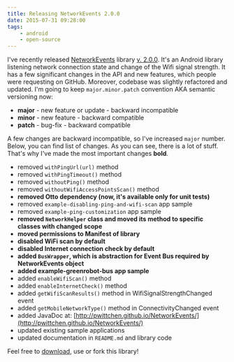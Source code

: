 ```yaml
---
title: Releasing NetworkEvents 2.0.0
date: 2015-07-31 09:28:00
tags:
	- android
	- open-source
---
```


I've recently released [NetworkEvents](https://github.com/pwittchen/NetworkEvents) library [v. 2.0.0](https://github.com/pwittchen/NetworkEvents/releases/tag/v2.0.0). It's an Android library listening network connection state and change of the Wifi signal strength. It has a few significant changes in the API and new features, which people were requesting on GitHub. Moreover, codebase was slightly refactored and updated. I'm going to keep `major.minor.patch` convention AKA semantic versioning now:

*   **major** \- new feature or update - backward incompatible
*   **minor** \- new feature - backward compatible
*   **patch** \- bug-fix - backward compatible

A few changes are backward incompatible, so I've increased `major` number. Below, you can find list of changes. As you can see, there is a lot of stuff. That's why I've made the most important changes **bold**.

*   removed `withPingUrl(url)` method
*   removed `withPingTimeout()` method
*   removed `withoutPing()` method
*   removed `withoutWifiAccessPointsScan()` method
*   **removed Otto dependency (now, it's available only for unit tests)**
*   removed `example-disabling-ping-and-wifi-scan` app sample
*   removed `example-ping-customization` app sample
*   **removed `NetworkHelper` class and moved its method to specific classes with changed scope**
*   **moved permissions to Manifest of library**
*   **disabled WiFi scan by default**
*   **disabled Internet connection check by default**
*   **added `BusWrapper`, which is abstraction for Event Bus required by NetworkEvents object**
*   **added example-greenrobot-bus app sample**
*   added `enableWifiScan()` method
*   added `enableInternetCheck()` method
*   added `getWifiScanResults()` method in WifiSignalStrengthChanged event
*   added `getMobileNetworkType()` method in ConnectivityChanged event
*   added JavaDoc at: [http://pwittchen.github.io/NetworkEvents/](http://pwittchen.github.io/NetworkEvents/)
*   updated existing sample applications
*   updated documentation in `README.md` and library code

Feel free to [download](https://github.com/pwittchen/NetworkEvents#download), use or fork this library!